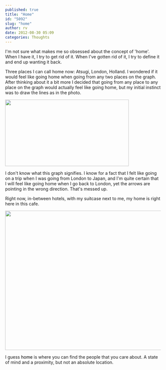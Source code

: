 ```yaml
---
published: true
title: "Home"
id: "5092"
slug: "home"
author: rv
date: 2012-08-30 05:09
categories: Thoughts
---
```

I'm not sure what makes me so obsessed about the concept of 'home'. When I have it, I try to get rid of it. When I've gotten rid of it, I try to define it and end up wanting it back.

Three places I can call home now: Atsugi, London, Holland. I wondered if it would feel like going home when going from any two places on the graph. After thinking about it a bit more I decided that going from any place to any place on the graph would actually feel like going home, but my initial instinct was to draw the lines as in the photo.

<a href="https://s3.amazonaws.com/cfwblog/uploads/2012/08/Home.jpg"><img class="aligncenter size-medium wp-image-5093" title="Home" src="https://s3.amazonaws.com/cfwblog/uploads/2012/08/Home-400x215.jpg" alt="" width="400" height="215" /></a>

I don't know what this graph signifies. I know for a fact that I felt like going on a trip when I was going from London to Japan, and I'm quite certain that I will feel like going home when I go back to London, yet the arrows are pointing in the wrong direction. That's messed up.

Right now, in-between hotels, with my suitcase next to me, my home is right here in this cafe.

<a href="https://s3.amazonaws.com/cfwblog/uploads/2012/08/IMG_3586.jpg"><img class="aligncenter size-large wp-image-5094" title="IMG_3586" src="https://s3.amazonaws.com/cfwblog/uploads/2012/08/IMG_3586-600x450.jpg" alt="" width="600" height="450" /></a>

I guess <span style="color: #000000;"><a href="https://www.youtube.com/watch?v=P8a4iiOnzsc" target="_blank" style="text-decoration: none;"><span style="color: #000000;">home</span></a></span> is where you can find the people that you care about. A state of mind and a proximity, but not an absolute location.